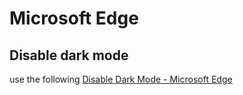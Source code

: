 # Microsoft Edge
## Disable dark mode
use the following [Disable Dark Mode - Microsoft Edge](https://ugetfix.com/ask/microsoft-edge-how-to-disable-or-enable-dark-mode/)
